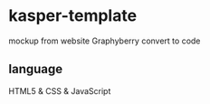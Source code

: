 # kasper-template
mockup from website Graphyberry convert to code
## language
HTML5 & CSS & JavaScript
